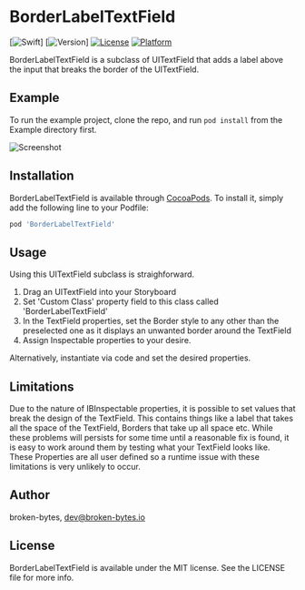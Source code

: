 # BorderLabelTextField

[![Swift](https://img.shields.io/badge/Swift-5.1-orange)] [![Version](https://img.shields.io/badge/Version-1.0.0-blue)] [![License](https://img.shields.io/cocoapods/l/BorderLabelTextField.svg?style=flat)](https://cocoapods.org/pods/BorderLabelTextField) [![Platform](https://img.shields.io/cocoapods/p/BorderLabelTextField.svg?style=flat)](https://cocoapods.org/pods/BorderLabelTextField)

BorderLabelTextField is a subclass of UITextField that adds a label above the input that breaks the border of the UITextField.

## Example

To run the example project, clone the repo, and run `pod install` from the Example directory first.

![Screenshot](https://i.imgur.com/lqm3hWg.jpg)

## Installation

BorderLabelTextField is available through [CocoaPods](https://cocoapods.org). To install
it, simply add the following line to your Podfile:

```ruby
pod 'BorderLabelTextField'
```

## Usage

Using this UITextField subclass is straighforward.

1. Drag an UITextField into your Storyboard
2. Set 'Custom Class' property field to this class called 'BorderLabelTextField'
3. In the TextField properties, set the Border style to any other than the preselected one as it displays an unwanted border around the TextField
4. Assign Inspectable properties to your desire.

Alternatively, instantiate via code and set the desired properties.


## Limitations

Due to the nature of IBInspectable properties, it is possible to set values that break the design of the TextField. This contains things like a label that takes all the space of the TextField, Borders that take up all space etc.
While these problems will persists for some time until a reasonable fix is found, it is easy to work around them by testing what your TextField looks like.
These Properties are all user defined so a runtime issue with these limitations is very unlikely to occur.


## Author

broken-bytes, dev@broken-bytes.io


## License

BorderLabelTextField is available under the MIT license. See the LICENSE file for more info.
